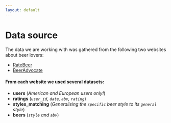 ```yaml
---
layout: default
---
```


# Data source

The data we are working with was gathered from the following two websites about beer lovers:

- [RateBeer](https://www.ratebeer.com/)
- [BeerAdvocate](https://www.beeradvocate.com/)

#### From each website we used several datasets:

- **users** (_American and European users only!_)
- **ratings** (_`user_id`, `date`, `abv`, `rating`_)
- **styles_matching** (_Generalising the `specific` beer style to its `general` style_)
- **beers** (_`style` and `abv`_)